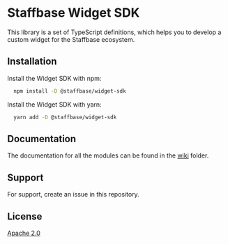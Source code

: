 
# Staffbase Widget SDK

This library is a set of TypeScript definitions, which helps you to develop a custom widget for the Staffbase ecosystem. 



## Installation 

Install the Widget SDK with npm:

```bash 
  npm install -D @staffbase/widget-sdk
```

Install the Widget SDK with yarn:

```bash 
  yarn add -D @staffbase/widget-sdk
```
    
## Documentation

The documentation for all the modules can be found in the [wiki](./wiki/Home.md) folder.

  
## Support

For support, create an issue in this repository.

  
## License

[Apache 2.0](https://choosealicense.com/licenses/apache-2.0/)

  
